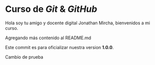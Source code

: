 # Curso de _Git_ & _GitHub_

Hola soy tu amigo y docente digital Jonathan Mircha, bienvenidos a mi curso.

Agregando más contenido al README.md

Este commit es para oficializar nuestra version **1.0.0**.

Cambio de prueba